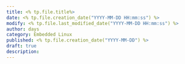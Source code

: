 ```yaml
---
title: <% tp.file.title%>
date: <% tp.file.creation_date("YYYY-MM-DD HH:mm:ss") %>
modify: <% tp.file.last_modified_date("YYYY-MM-DD HH:mm:ss") %>
author: days
category: Embedded Linux
published: <% tp.file.creation_date("YYYY-MM-DD") %>
draft: true
description:
---
```


